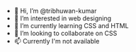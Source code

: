 - 👋 Hi, I’m @tribhuwan-kumar
- 👀 I’m interested in web designing
- 🌱 I’m currently learning CSS and HTML
- 💞️ I’m looking to collaborate on CSS
- 📫 Currently I'm not available 

<!---
tribhuwan-kumar/tribhuwan-kumar is a ✨ special ✨ repository because its `README.md` (this file) appears on your GitHub profile.
You can click the Preview link to take a look at your changes.
--->
